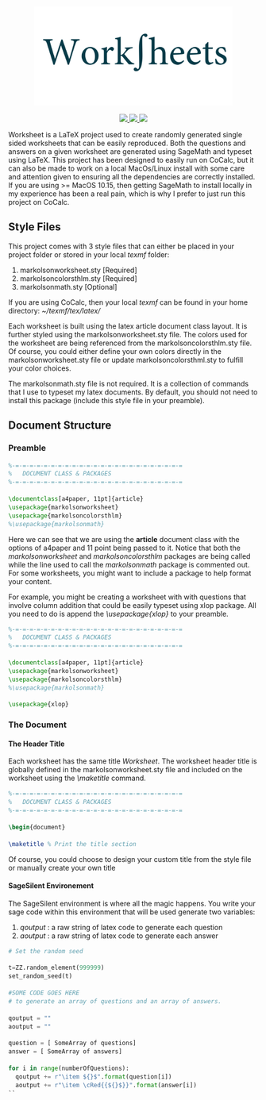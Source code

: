 <p align="center">
    <img src="GitHub-Worksheets.png" width="400" max-width="90%" alt="Publish" />
</p>

<p align="center">
    <a href = "https://www.sagemath.org">
        <img src="https://img.shields.io/badge/SageMath-9.1-blue.svg" />
    </a>
    <a href = "https://www.cocalc.com">
        <img src="https://img.shields.io/badge/CoCalc-orange.svg" />
    </a>
        <img src="https://img.shields.io/badge/LaTeX-orange.svg" />
</p>

Worksheet is a LaTeX project used to create randomly generated single sided worksheets that can be easily reproduced.  Both the questions and answers on a given worksheet are generated using SageMath and typeset using LaTeX.   This project has been designed to easily run on CoCalc, but it can also be made to work on a local MacOs/Linux install with some care and attention given to ensuring all the dependencies are correctly installed.  If you are using >= MacOS 10.15, then getting SageMath to install locally in my experience has been a real pain, which is why I prefer to just run this project on CoCalc.

## Style Files

This project comes with 3 style files that can either be placed in your project folder or stored in your local _texmf_ folder:

1. markolsonworksheet.sty [Required]
1. markolsoncolorsthlm.sty [Required]
1. markolsonmath.sty [Optional]

If you are using CoCalc, then your local _texmf_ can be found in your home directory:
_~/texmf/tex/latex/_

Each worksheet is built using the latex article document class layout. It is further styled using the markolsonworksheet.sty file. The colors used for the worksheet are being referenced from the markolsoncolorsthlm.sty file.  Of course, you could either define your own colors directly in the markolsonworksheet.sty file or update markolsoncolorsthml.sty to fulfill your color choices.

The markolsonmath.sty file is not required.  It is a collection of commands that I use to typeset my latex documents. By default, you should not need to install this package (include this style file in your preamble).  

## Document Structure

### Preamble

``` tex
%-=-=-=-=-=-=-=-=-=-=-=-=-=-=-=-=-=-=-=-=-=-=-=-=
%	DOCUMENT CLASS & PACKAGES
%-=-=-=-=-=-=-=-=-=-=-=-=-=-=-=-=-=-=-=-=-=-=-=-=

\documentclass[a4paper, 11pt]{article}
\usepackage{markolsonworksheet}
\usepackage{markolsoncolorsthlm}
%\usepackage{markolsonmath}
```

Here we can see that we are using the **article** document class with the options of a4paper and 11 point being passed to it.  Notice that both the _markolsonworksheet_ and _markolsoncolorsthlm_ packages are being called while the line used to call the _markolsonmath_ package is commented out.  For some worksheets, you might want to include a package to help format your content.  

For example, you might be creating a worksheet with with questions that involve column addition that could be easily typeset using xlop package.  All you need to do is append the _\usepackage{xlop}_ to your preamble.

``` tex
%-=-=-=-=-=-=-=-=-=-=-=-=-=-=-=-=-=-=-=-=-=-=-=-=
%	DOCUMENT CLASS & PACKAGES
%-=-=-=-=-=-=-=-=-=-=-=-=-=-=-=-=-=-=-=-=-=-=-=-=

\documentclass[a4paper, 11pt]{article}
\usepackage{markolsonworksheet}
\usepackage{markolsoncolorsthlm}
%\usepackage{markolsonmath}

\usepackage{xlop}
```

### The Document

#### The Header Title

Each worksheet has the same title _Worksheet_.  The worksheet header title is globally defined in the markolsonworksheet.sty file and included on the worksheet using the _\maketitle_ command.  

``` tex
%-=-=-=-=-=-=-=-=-=-=-=-=-=-=-=-=-=-=-=-=-=-=-=-=
%	DOCUMENT CLASS & PACKAGES
%-=-=-=-=-=-=-=-=-=-=-=-=-=-=-=-=-=-=-=-=-=-=-=-=

\begin{document}

\maketitle % Print the title section
```
Of course, you could choose to design your custom title from the style file or manually create your own title 

#### SageSilent Environement

The SageSilent environment is where all the magic happens. You write your sage code within this environment that will be used generate two variables: 

1. _qoutput_ : a raw string of latex code to generate each question
1. _aoutput_ : a raw string of latex code to generate each answer 



```python
# Set the random seed

t=ZZ.random_element(999999)
set_random_seed(t)

#SOME CODE GOES HERE 
# to generate an array of questions and an array of answers.

qoutput = ""
aoutput = ""

question = [ SomeArray of questions]
answer = [ SomeArray of answers]

for i in range(numberOfQuestions):
  qoutput += r"\item ${}$".format(question[i])
  aoutput += r"\item \cRed{{${}$}}".format(answer[i])
``
